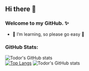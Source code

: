 ## Hi there 👋

### Welcome to my GitHub. ✨

- 🌱 I’m learning, so please go easy :cop:

### GitHub Stats:


![Todor's GitHub stats](https://github-readme-stats.vercel.app/api?username=TodorTodoroff&show_icons=true&theme=radical)  
[![Top Langs](https://github-readme-stats.vercel.app/api/top-langs/?username=TodorTodoroff&layout=compact)](https://github.com/anuraghazra/github-readme-stats)
![Todor's GitHub stats](https://github-profile-trophy.vercel.app/?username=TodorTodoroff)
